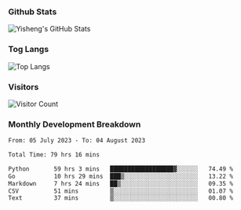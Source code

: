 ### Github Stats
![Yisheng's GitHub Stats](https://github-readme-stats-9qabuvhk1-gongyisheng.vercel.app/api?username=gongyisheng&count_private=true&show_icons=true)
### Tog Langs
![Top Langs](https://github-readme-stats-9qabuvhk1-gongyisheng.vercel.app/api/top-langs/?username=gongyisheng&layout=compact)
### Visitors
![Visitor Count](https://profile-counter.glitch.me/gongyisheng/count.svg)
### Monthly Development Breakdown
<!--START_SECTION:waka-->

```txt
From: 05 July 2023 - To: 04 August 2023

Total Time: 79 hrs 16 mins

Python       59 hrs 3 mins   ██████████████████▓░░░░░░   74.49 %
Go           10 hrs 29 mins  ███▒░░░░░░░░░░░░░░░░░░░░░   13.22 %
Markdown     7 hrs 24 mins   ██▒░░░░░░░░░░░░░░░░░░░░░░   09.35 %
CSV          51 mins         ▒░░░░░░░░░░░░░░░░░░░░░░░░   01.07 %
Text         37 mins         ▒░░░░░░░░░░░░░░░░░░░░░░░░   00.80 %
```

<!--END_SECTION:waka-->
